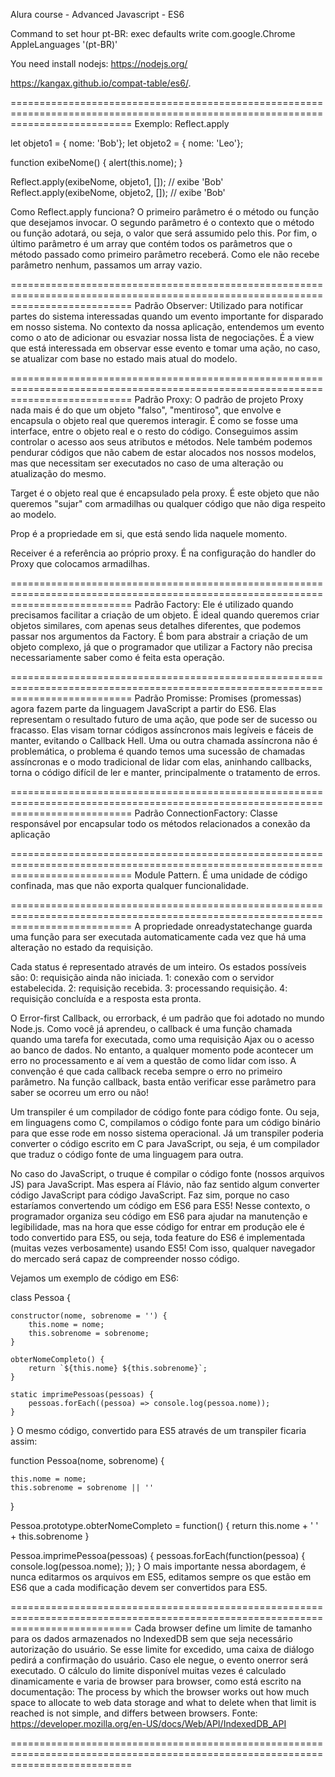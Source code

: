Alura course - Advanced Javascript - ES6

Command to set hour pt-BR:
exec defaults write com.google.Chrome AppleLanguages '(pt-BR)'


You need install nodejs: https://nodejs.org/

https://kangax.github.io/compat-table/es6/.

=================================================================================================================================
Exemplo: Reflect.apply 

let objeto1 = { nome: 'Bob'};
let objeto2 = { nome: 'Leo'};

function exibeNome() {
    alert(this.nome);
}

Reflect.apply(exibeNome, objeto1, []); // exibe 'Bob'
Reflect.apply(exibeNome, objeto2, []); // exibe 'Bob'

Como Reflect.apply funciona? O primeiro parâmetro é o método ou função que desejamos invocar. O segundo parâmetro é o contexto que o método ou função adotará, ou seja, o valor que será assumido pelo this. Por fim, o último parâmetro é um array que contém todos os parâmetros que o método passado como primeiro parâmetro receberá. Como ele não recebe parâmetro nenhum, passamos um array vazio.

=================================================================================================================================
Padrão Observer: Utilizado para notificar partes do sistema interessadas quando um evento importante for disparado em nosso sistema. No contexto da nossa aplicação, entendemos um evento como o ato de adicionar ou esvaziar nossa lista de negociações. É a view que está interessada em observar esse evento e tomar uma ação, no caso, se atualizar com base no estado mais atual do modelo.

=================================================================================================================================
Padrão Proxy: O padrão de projeto Proxy nada mais é do que um objeto "falso", "mentiroso", que envolve e encapsula o objeto real que queremos interagir. É como se fosse uma interface, entre o objeto real e o resto do código. Conseguimos assim controlar o acesso aos seus atributos e métodos. Nele também podemos pendurar códigos que não cabem de estar alocados nos nossos modelos, mas que necessitam ser executados no caso de uma alteração ou atualização do mesmo.

Target é o objeto real que é encapsulado pela proxy. É este objeto que não queremos "sujar" com armadilhas ou qualquer código que não diga respeito ao modelo.

Prop é a propriedade em si, que está sendo lida naquele momento.

Receiver é a referência ao próprio proxy. É na configuração do handler do Proxy que colocamos armadilhas.

=================================================================================================================================
Padrão Factory: Ele é utilizado quando precisamos facilitar a criação de um objeto. É ideal quando queremos criar objetos similares, com apenas seus detalhes diferentes, que podemos passar nos argumentos da Factory. É bom para abstrair a criação de um objeto complexo, já que o programador que utilizar a Factory não precisa necessariamente saber como é feita esta operação.

=================================================================================================================================
Padrão Promisse: Promises (promessas) agora fazem parte da linguagem JavaScript a partir do ES6. Elas representam o resultado futuro de uma ação, que pode ser de sucesso ou fracasso. Elas visam tornar códigos assíncronos mais legíveis e fáceis de manter, evitando o Callback Hell. Uma ou outra chamada assíncrona não é problemática, o problema é quando temos uma sucessão de chamadas assíncronas e o modo tradicional de lidar com elas, aninhando callbacks, torna o código difícil de ler e manter, principalmente o tratamento de erros.

=================================================================================================================================
Padrão ConnectionFactory: Classe responsável por encapsular todo os métodos relacionados a conexão da aplicação

=================================================================================================================================
Module Pattern. É uma unidade de código confinada, mas que não exporta qualquer funcionalidade.

=================================================================================================================================
A propriedade onreadystatechange guarda uma função para ser executada automaticamente cada vez que há uma alteração no estado da requisição.

Cada status é representado através de um inteiro. Os estados possíveis são:
0: requisição ainda não iniciada.
1: conexão com o servidor estabelecida.
2: requisição recebida.
3: processando requisição.
4: requisição concluída e a resposta esta pronta.

O Error-first Callback, ou errorback, é um padrão que foi adotado no mundo Node.js. Como você já aprendeu, o callback é uma função chamada quando uma tarefa for executada, como uma requisição Ajax ou o acesso ao banco de dados. No entanto, a qualquer momento pode acontecer um erro no processamento e aí vem a questão de como lidar com isso.
A convenção é que cada callback receba sempre o erro no primeiro parâmetro. Na função callback, basta então verificar esse parâmetro para saber se ocorreu um erro ou não!

    
Um transpiler é um compilador de código fonte para código fonte. Ou seja, em linguagens como C, compilamos o código fonte para um código binário para que esse rode em nosso sistema operacional. Já um transpiler poderia converter o código escrito em C para JavaScript, ou seja, é um compilador que traduz o código fonte de uma linguagem para outra.

No caso do JavaScript, o truque é compilar o código fonte (nossos arquivos JS) para JavaScript. Mas espera aí Flávio, não faz sentido algum converter código JavaScript para código JavaScript. Faz sim, porque no caso estaríamos convertendo um código em ES6 para ES5! Nesse contexto, o programador organiza seu código em ES6 para ajudar na manutenção e legibilidade, mas na hora que esse código for entrar em produção ele é todo convertido para ES5, ou seja, toda feature do ES6 é implementada (muitas vezes verbosamente) usando ES5! Com isso, qualquer navegador do mercado será capaz de compreender nosso código.

Vejamos um exemplo de código em ES6:

class Pessoa {

    constructor(nome, sobrenome = '') {
        this.nome = nome;
        this.sobrenome = sobrenome;
    }

    obterNomeCompleto() {
        return `${this.nome} ${this.sobrenome}`;
    }

    static imprimePessoas(pessoas) {
        pessoas.forEach((pessoa) => console.log(pessoa.nome));
    }
}
O mesmo código, convertido para ES5 através de um transpiler ficaria assim:

function Pessoa(nome, sobrenome) {

    this.nome = nome;
    this.sobrenome = sobrenome || ''
}

Pessoa.prototype.obterNomeCompleto = function() {
    return this.nome + ' ' + this.sobrenome
}

Pessoa.imprimePessoa(pessoas) {
    pessoas.forEach(function(pessoa) {
        console.log(pessoa.nome);
    });
}
O mais importante nessa abordagem, é nunca editarmos os arquivos em ES5, editamos sempre os que estão em ES6 que a cada modificação devem ser convertidos para ES5.

=================================================================================================================================
Cada browser define um limite de tamanho para os dados armazenados no IndexedDB sem que seja necessário autorização do usuário. Se esse limite for excedido, uma caixa de diálogo pedirá a confirmação do usuário. Caso ele negue, o evento onerror será executado. O cálculo do limite disponível muitas vezes é calculado dinamicamente e varia de browser para browser, como está escrito na documentação:
The process by which the browser works out how much space to allocate to web data storage and what to delete when that limit is reached is not simple, and differs between browsers.
Fonte: https://developer.mozilla.org/en-US/docs/Web/API/IndexedDB_API

=================================================================================================================================


